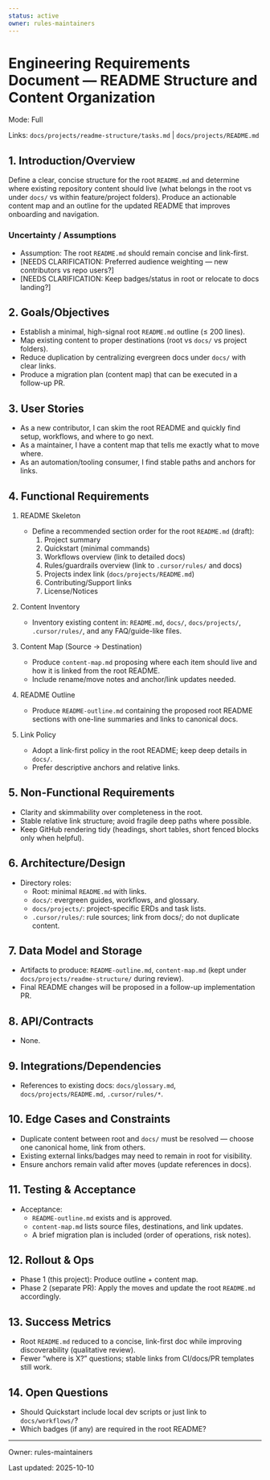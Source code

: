 ```yaml
---
status: active
owner: rules-maintainers
---
```


# Engineering Requirements Document — README Structure and Content Organization

Mode: Full

Links: `docs/projects/readme-structure/tasks.md` | `docs/projects/README.md`

## 1. Introduction/Overview

Define a clear, concise structure for the root `README.md` and determine where existing repository content should live (what belongs in the root vs under `docs/` vs within feature/project folders). Produce an actionable content map and an outline for the updated README that improves onboarding and navigation.

### Uncertainty / Assumptions

- Assumption: The root `README.md` should remain concise and link-first.
- [NEEDS CLARIFICATION: Preferred audience weighting — new contributors vs repo users?]
- [NEEDS CLARIFICATION: Keep badges/status in root or relocate to docs landing?]

## 2. Goals/Objectives

- Establish a minimal, high-signal root `README.md` outline (≤ 200 lines).
- Map existing content to proper destinations (root vs `docs/` vs project folders).
- Reduce duplication by centralizing evergreen docs under `docs/` with clear links.
- Produce a migration plan (content map) that can be executed in a follow-up PR.

## 3. User Stories

- As a new contributor, I can skim the root README and quickly find setup, workflows, and where to go next.
- As a maintainer, I have a content map that tells me exactly what to move where.
- As an automation/tooling consumer, I find stable paths and anchors for links.

## 4. Functional Requirements

1. README Skeleton

   - Define a recommended section order for the root `README.md` (draft):
     1. Project summary
     2. Quickstart (minimal commands)
     3. Workflows overview (link to detailed docs)
     4. Rules/guardrails overview (link to `.cursor/rules/` and docs)
     5. Projects index link (`docs/projects/README.md`)
     6. Contributing/Support links
     7. License/Notices

2. Content Inventory

   - Inventory existing content in: `README.md`, `docs/`, `docs/projects/`, `.cursor/rules/`, and any FAQ/guide-like files.

3. Content Map (Source → Destination)

   - Produce `content-map.md` proposing where each item should live and how it is linked from the root README.
   - Include rename/move notes and anchor/link updates needed.

4. README Outline

   - Produce `README-outline.md` containing the proposed root README sections with one-line summaries and links to canonical docs.

5. Link Policy
   - Adopt a link-first policy in the root README; keep deep details in `docs/`.
   - Prefer descriptive anchors and relative links.

## 5. Non-Functional Requirements

- Clarity and skimmability over completeness in the root.
- Stable relative link structure; avoid fragile deep paths where possible.
- Keep GitHub rendering tidy (headings, short tables, short fenced blocks only when helpful).

## 6. Architecture/Design

- Directory roles:
  - Root: minimal `README.md` with links.
  - `docs/`: evergreen guides, workflows, and glossary.
  - `docs/projects/`: project-specific ERDs and task lists.
  - `.cursor/rules/`: rule sources; link from docs/; do not duplicate content.

## 7. Data Model and Storage

- Artifacts to produce: `README-outline.md`, `content-map.md` (kept under `docs/projects/readme-structure/` during review).
- Final README changes will be proposed in a follow-up implementation PR.

## 8. API/Contracts

- None.

## 9. Integrations/Dependencies

- References to existing docs: `docs/glossary.md`, `docs/projects/README.md`, `.cursor/rules/*`.

## 10. Edge Cases and Constraints

- Duplicate content between root and `docs/` must be resolved — choose one canonical home, link from others.
- Existing external links/badges may need to remain in root for visibility.
- Ensure anchors remain valid after moves (update references in docs).

## 11. Testing & Acceptance

- Acceptance:
  - `README-outline.md` exists and is approved.
  - `content-map.md` lists source files, destinations, and link updates.
  - A brief migration plan is included (order of operations, risk notes).

## 12. Rollout & Ops

- Phase 1 (this project): Produce outline + content map.
- Phase 2 (separate PR): Apply the moves and update the root `README.md` accordingly.

## 13. Success Metrics

- Root `README.md` reduced to a concise, link-first doc while improving discoverability (qualitative review).
- Fewer “where is X?” questions; stable links from CI/docs/PR templates still work.

## 14. Open Questions

- Should Quickstart include local dev scripts or just link to `docs/workflows/`?
- Which badges (if any) are required in the root README?

---

Owner: rules-maintainers

Last updated: 2025-10-10
